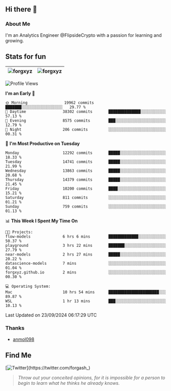 ## Hi there 👋

### About Me

I'm an Analytics Engineer @FlipsideCrypto with a passion for learning and growing.
  
## Stats for fun

| <img align="center" src="https://github-readme-streak-stats.herokuapp.com/?user=forgxyz&theme=tokyonight" alt="forgxyz" /> | <img align="center" src="https://github-readme-stats.vercel.app/api?username=forgxyz&theme=tokyonight&show_icons=true" alt="forgxyz" /> |
| ------------- |------------- |


<!--START_SECTION:waka-->
![Profile Views](http://img.shields.io/badge/Profile%20Views-0-blue)

**I'm an Early 🐤** 

```text
🌞 Morning                19962 commits       ███████░░░░░░░░░░░░░░░░░░   29.77 % 
🌆 Daytime                38302 commits       ██████████████░░░░░░░░░░░   57.13 % 
🌃 Evening                8575 commits        ███░░░░░░░░░░░░░░░░░░░░░░   12.79 % 
🌙 Night                  206 commits         ░░░░░░░░░░░░░░░░░░░░░░░░░   00.31 % 
```
📅 **I'm Most Productive on Tuesday** 

```text
Monday                   12292 commits       █████░░░░░░░░░░░░░░░░░░░░   18.33 % 
Tuesday                  14741 commits       █████░░░░░░░░░░░░░░░░░░░░   21.99 % 
Wednesday                13863 commits       █████░░░░░░░░░░░░░░░░░░░░   20.68 % 
Thursday                 14379 commits       █████░░░░░░░░░░░░░░░░░░░░   21.45 % 
Friday                   10200 commits       ████░░░░░░░░░░░░░░░░░░░░░   15.21 % 
Saturday                 811 commits         ░░░░░░░░░░░░░░░░░░░░░░░░░   01.21 % 
Sunday                   759 commits         ░░░░░░░░░░░░░░░░░░░░░░░░░   01.13 % 
```


📊 **This Week I Spent My Time On** 

```text
🐱‍💻 Projects: 
flow-models              6 hrs 6 mins        █████████████░░░░░░░░░░░░   50.37 % 
playground               3 hrs 22 mins       ███████░░░░░░░░░░░░░░░░░░   27.79 % 
near-models              2 hrs 27 mins       █████░░░░░░░░░░░░░░░░░░░░   20.22 % 
datascience-models       7 mins              ░░░░░░░░░░░░░░░░░░░░░░░░░   01.04 % 
forgxyz.github.io        2 mins              ░░░░░░░░░░░░░░░░░░░░░░░░░   00.30 % 

💻 Operating System: 
Mac                      10 hrs 54 mins      ██████████████████████░░░   89.87 % 
WSL                      1 hr 13 mins        ███░░░░░░░░░░░░░░░░░░░░░░   10.13 % 
```


 Last Updated on 23/09/2024 06:17:29 UTC
<!--END_SECTION:waka-->

### Thanks
 - [anmol098](https://github.com/anmol098/waka-readme-stats/)
  
## Find Me
[![Twitter](https://img.shields.io/twitter/url/https/twitter.com/forgash_.svg?style=social&label=Follow%20%40forgash_)](https://twitter.com/forgash_)


> *Throw out your conceited opinions, for it is impossible for a person to begin to learn what he thinks he already knows.* 

